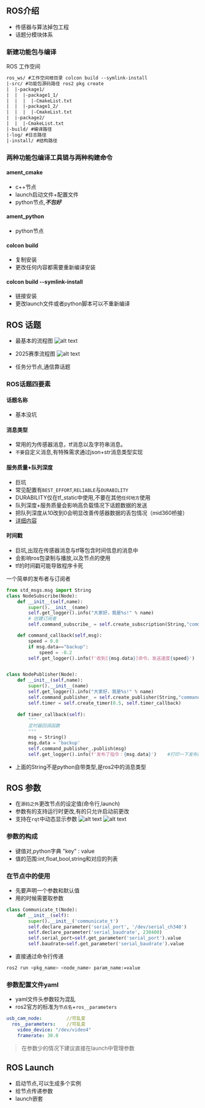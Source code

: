 ## ROS介绍
- 传感器与算法掉包工程
- 话题分模块体系
### 新建功能包与编译
ROS 工作空间
```txt
ros_ws/ #工作空间根目录 colcon build --symlink-install
|-src/ #功能包源码路径 ros2 pkg create 
|  |-package1/
|  |  |-package1_1/
|  |  |  |-CmakeList.txt
|  |  |-package1_2/
|  |  |  |-CmakeList.txt
|  |-package2/
|  |  |-CmakeList.txt
|-build/ #编译路径
|-log/ #日志路径
|-install/ #结构路径
```
### 两种功能包编译工具链与两种构建命令
#### ament_cmake
- c++节点
- launch启动文件+配置文件
- python节点,***不包好***
#### ament_python
- python节点
#### colcon build
- 复制安装
- 更改任何内容都需要重新编译安装
#### colcon build --symlink-install
- 链接安装
- 更改launch文件或者python脚本可以不重新编译
##  ROS 话题
- 最基本的流程图
![alt text](image.png)
- 2025赛季流程图
![alt text](image-1.png)

- 任务分节点,通信靠话题
### ROS话题四要素
#### 话题名称
- 基本没坑
#### 消息类型
- 常用的为传感器消息，tf消息以及字符串消息。
- `不要`自定义消息,有特殊需求通过json+str消息类型实现
#### 服务质量+队列深度
- 巨坑
- 常见配置有`BEST_EFFORT`,`RELIABLE`与`DURABILITY`
- DURABILITY仅在tf_static中使用,不要在其他`任何地方`使用
- 队列深度+服务质量会影响高负载情况下话题数据的发送
- 把队列深度从10改到0会明显改善传感器数据的丢包情况（mid360桥接）
- [详细内容](https://mp.weixin.qq.com/s/J63fO4c_QIseLGQd5W2fAw?poc_token=HFyMsmij6mHtwf00dqkCj7_cnGW45W2UfalGPKcN)
#### 时间戳
- 巨坑,出现在传感器消息与tf等包含时间信息的消息中
- 会影响ros包录制与播放,以及节点的使用
- tf的时间戳可能导致程序卡死

一个简单的发布者与订阅者

```python
from std_msgs.msg import String
class NodeSubscribe(Node):
    def __init__(self,name):
        super().__init__(name)
        self.get_logger().info("大家好，我是%s!" % name)
        # 创建订阅者
        self.command_subscribe_ = self.create_subscription(String,"command",self.command_callback,10)

    def command_callback(self,msg):
        speed = 0.0
        if msg.data=="backup":
            speed = -0.2
        self.get_logger().info(f'收到[{msg.data}]命令，发送速度{speed}')


class NodePublisher(Node):
    def __init__(self,name):
        super().__init__(name)
        self.get_logger().info("大家好，我是%s!" % name)
        self.command_publisher_ = self.create_publisher(String,"command", 10) 
        self.timer = self.create_timer(0.5, self.timer_callback)
    
    def timer_callback(self):
        """
        定时器回调函数
        """
        msg = String()
        msg.data = 'backup'
        self.command_publisher_.publish(msg) 
        self.get_logger().info(f'发布了指令：{msg.data}')    #打印一下发布的数据
```
- 上面的String不是python自带类型,是ros2中的消息类型
## ROS 参数
- 在`源码之外`更改节点的设定值(命令行,launch)
- 参数有的支持运行时更改,有的只允许启动前更改
- 支持在`rqt`中动态显示参数
![alt text](image-2.png)
![alt text](image-3.png)
### 参数的构成
- 键值对,python字典 "key" : value
- 值的范围:int,float,bool,string和对应的列表
### 在节点中的使用
- 先要声明一个参数和默认值
- 用的时候需要取参数
```python
class Communicate_t(Node):
    def __init__(self):
        super().__init__('communicate_t')
        self.declare_parameter('serial_port', '/dev/serial_ch340')
        self.declare_parameter('serial_baudrate', 230400)
        self.serial_port=self.get_parameter('serial_port').value
        self.baudrate=self.get_parameter('serial_baudrate').value
```
- 直接通过命令行传递
```bash
ros2 run <pkg_name> <node_name> param_name:=value
```
### 参数配置文件yaml
- yaml文件头参数较为混乱
- ros2官方的标准为`节点名`+`ros__parameters`
```yaml
usb_cam_node:         //可乱变
  ros__parameters:    //可乱变
    video_device: "/dev/video4"
    framerate: 30.0
```
> 在参数少的情况下建议直接在launch中管理参数
## ROS Launch
- 启动节点,可以生成多个实例
- 给节点传递参数
- launch嵌套